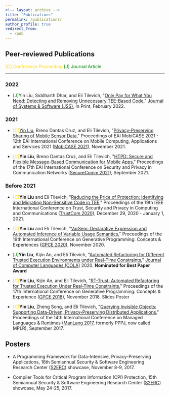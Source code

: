 ```yaml
---
<!-- layout: archive -->
title: "Publications"
permalink: /publications/
author_profile: true
redirect_from:
  - /pub
---
```


## Peer-reviewed Publications

<font color=Gold>[C] Conference Proceeding</font> <font color=Green>[J] Journal Article</font>
<!-- <font color=Gold>[C]</font> -->
<!-- <font color=Green>[J]</font> --> 
------

### 2022
  * <font color=Green>[J]</font>Yin Liu, Siddharth Dhar, and Eli Tilevich, "[Only Pay for What You Need: Detecting and Removing Unnecessary TEE-Based Code](https://people.cs.vt.edu/tilevich/papers/TEEInsourcingJSS.pdf),"  [Journal of Systems & Software (JSS)](https://www.journals.elsevier.com/journal-of-systems-and-software), In Print, February 2022. 

### 2021
  * <font color=Gold>[C]</font><u>Yin Liu</u>, Breno Dantas Cruz, and Eli Tilevich, "[Privacy-Preserving Sharing of Mobile Sensor Data](https://people.cs.vt.edu/~tilevich/papers/GoBetween.pdf)," Proceedings of EAI MobiCASE 2021 - 12th EAI International Conference on Mobile Computing, Applications and Services 2021 ([MobiCASE 2021](https://mobicase.eai-conferences.org/2021/)), November 2021. 

  * <font color=Gold>[C]</font>**Yin Liu**, Breno Dantas Cruz, and Eli Tilevich, "[HTPD: Secure and Flexible Message-Based Communication for Mobile Apps](https://people.cs.vt.edu/~tilevich/papers/SecureComm2021.pdf)," Proceedings of the 17th EAI International Conference on Security and Privacy in Communication Networks ([SecureComm 2021](https://securecomm.eai-conferences.org/2021/)), September 2021.

### Before 2021
  * <font color=Gold>[C]</font>**Yin Liu** and Eli Tilevich, "[Reducing the Price of Protection: Identifying and Migrating Non-Sensitive Code in TEE](https://people.cs.vt.edu/tilevich/papers/TEE_Insourcing2020.pdf)," Proceedings of the 19th IEEE International Conference on Trust, Security and Privacy in Computing and Communications ([TrustCom 2020](https://dblp.org/db/conf/trustcom/trustcom2020.html)), December 29, 2020 - January 1, 2021. 

  * <font color=Gold>[C]</font>**Yin Liu** and Eli Tilevich, "[VarSem: Declarative Expression and Automated Inference of Variable Usage Semantics](https://people.cs.vt.edu/tilevich/papers/gpce2020.pdf)," Proceedings of the 19th International Conference on Generative Programming: Concepts & Experiences ([GPCE 2020](https://conf.researchr.org/home/gpce-2020?)), November 2020. 

  * <font color=Green>[J]</font>**Yin Liu**, Kijin An, and Eli Tilevich, "[Automated Refactoring for Different Trusted Execution Environments under Real-Time Constraints](https://people.cs.vt.edu/~tilevich/papers/RT_Trust_for_Journal.pdf)," [Journal of Computer Languages (COLA)](https://www.journals.elsevier.com/journal-of-computer-languages) 2020. **Nominated for Best Paper Award** 

  * <font color=Gold>[C]</font>**Yin Liu**, Kijin An, and Eli Tilevich, "[RT-Trust: Automated Refactoring for Trusted Execution Under Real-Time Constraints](https://people.cs.vt.edu/~tilevich/papers/cpi-gpce.pdf)," Proceedings of the 17th International Conference on Generative Programming: Concepts & Experience ([GPCE 2018](https://conf.researchr.org/track/gpce-2018/gpce-2018)), November 2018.  Slides   Poster

  * <font color=Gold>[C]</font>**Yin Liu**, Zheng Song, and Eli Tilevich, "[Querying Invisible Objects: Supporting Data-Driven, Privacy-Preserving Distributed Applications](https://people.cs.vt.edu/~tilevich/papers/obex-manlang.pdf)," Proceedings of the 14th International Conference on Managed Languages & Runtimes ([ManLang 2017](https://d3s.mff.cuni.cz/legacy/conferences/manlang17/?n=Main.HomePage), formerly PPPJ, now called MPLR), September 2017. 



## Posters
  * A Programming Framework for Data-Intensive, Privacy-Preserving Applications, 16th Semiannual Security & Software Engineering Research Center ([S2ERC](https://www.serc.net/)) showcase, November 8-9, 2017.

  * Compiler Tools for Critical Program Information (CPI) Protection, 15th Semiannual Security & Software Engineering Research Center ([S2ERC](https://www.serc.net/)) showcase, May 24-25, 2017.

<!-- {% if author.googlescholar %}
  You can also find my articles on <u><a href="{{author.googlescholar}}">my Google Scholar profile</a>.</u>
{% endif %}

{% include base_path %}

{% for post in site.publications reversed %}
  {% include archive-single.html %}
{% endfor %}
 -->
